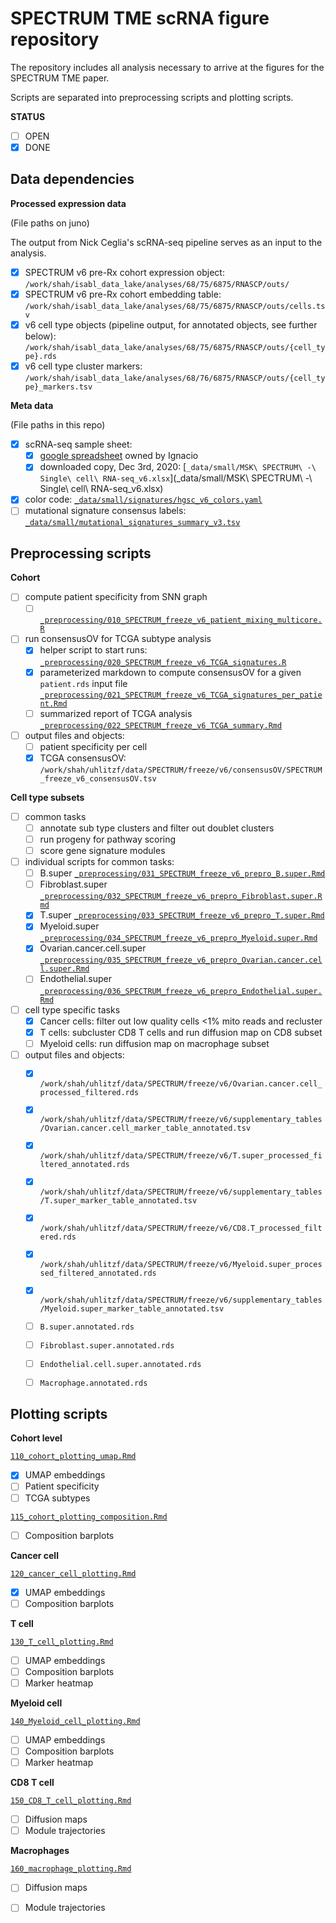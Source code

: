 # SPECTRUM TME scRNA figure repository

The repository includes all analysis necessary to arrive at the figures for the SPECTRUM TME paper. 

Scripts are separated into preprocessing scripts and plotting scripts. 

**STATUS**

- [ ] OPEN
- [x] DONE

## Data dependencies

**Processed expression data** 

(File paths on juno) 

The output from Nick Ceglia's scRNA-seq pipeline serves as an input to the analysis. 

- [x] SPECTRUM v6 pre-Rx cohort expression object: `/work/shah/isabl_data_lake/analyses/68/75/6875/RNASCP/outs/`
- [x] SPECTRUM v6 pre-Rx cohort embedding table: `/work/shah/isabl_data_lake/analyses/68/75/6875/RNASCP/outs/cells.tsv`
- [x] v6 cell type objects (pipeline output, for annotated objects, see further below): `/work/shah/isabl_data_lake/analyses/68/75/6875/RNASCP/outs/{cell_type}.rds`
- [x] v6 cell type cluster markers: `/work/shah/isabl_data_lake/analyses/68/76/6875/RNASCP/outs/{cell_type}_markers.tsv`

**Meta data** 

(File paths in this repo) 

- [x] scRNA-seq sample sheet: 
    - [x] [google spreadsheet](https://docs.google.com/spreadsheets/d/1plhIL1rH2IuQ8b_komjAUHKKrnYPNDyhvNNRsTv74u8/edit?ts=5d406b84#gid=1078838729) owned by Ignacio
    - [x] downloaded copy, Dec 3rd, 2020: [`_data/small/MSK\ SPECTRUM\ -\ Single\ cell\ RNA-seq_v6.xlsx`](_data/small/MSK\ SPECTRUM\ -\ Single\ cell\ RNA-seq_v6.xlsx)
- [x] color code: [`_data/small/signatures/hgsc_v6_colors.yaml`](_data/small/signatures/hgsc_v6_colors.yaml)
- [ ] mutational signature consensus labels: [`_data/small/mutational_signatures_summary_v3.tsv`](_data/small/mutational_signatures_summary_v3.tsv)

## Preprocessing scripts

**Cohort** 

- [ ] compute patient specificity from SNN graph
    - [ ] [`_preprocessing/010_SPECTRUM_freeze_v6_patient_mixing_multicore.R`](_preprocessing/010_SPECTRUM_freeze_v6_patient_mixing_multicore.R)
- [ ] run consensusOV for TCGA subtype analysis 
    - [x] helper script to start runs: [`_preprocessing/020_SPECTRUM_freeze_v6_TCGA_signatures.R`](_preprocessing/020_SPECTRUM_freeze_v6_TCGA_signatures.R)
    - [x] parameterized markdown to compute consensusOV for a given `patient.rds` input file [`_preprocessing/021_SPECTRUM_freeze_v6_TCGA_signatures_per_patient.Rmd`](_preprocessing/021_SPECTRUM_freeze_v6_TCGA_signatures_per_patient.Rmd)
    - [ ] summarized report of TCGA analysis [`_preprocessing/022_SPECTRUM_freeze_v6_TCGA_summary.Rmd`](_preprocessing/022_SPECTRUM_freeze_v6_TCGA_summary.Rmd)

- [ ] output files and objects:
    - [ ] patient specificity per cell
    - [x] TCGA consensusOV: `/work/shah/uhlitzf/data/SPECTRUM/freeze/v6/consensusOV/SPECTRUM_freeze_v6_consensusOV.tsv`

**Cell type subsets**

- [ ] common tasks
    - [ ] annotate sub type clusters and filter out doublet clusters
    - [ ] run progeny for pathway scoring
    - [ ] score gene signature modules

- [ ] individual scripts for common tasks:
    - [ ] B.super [`_preprocessing/031_SPECTRUM_freeze_v6_prepro_B.super.Rmd`](_preprocessing/031_SPECTRUM_freeze_v6_prepro_B.super.Rmd)
    - [ ] Fibroblast.super [`_preprocessing/032_SPECTRUM_freeze_v6_prepro_Fibroblast.super.Rmd`](_preprocessing/032_SPECTRUM_freeze_v6_prepro_Fibroblast.super.Rmd)
    - [x] T.super [`_preprocessing/033_SPECTRUM_freeze_v6_prepro_T.super.Rmd`](_preprocessing/033_SPECTRUM_freeze_v6_prepro_T.super.Rmd)
    - [x] Myeloid.super [`_preprocessing/034_SPECTRUM_freeze_v6_prepro_Myeloid.super.Rmd`](_preprocessing/034_SPECTRUM_freeze_v6_prepro_Myeloid.super.Rmd)
    - [x] Ovarian.cancer.cell.super [`_preprocessing/035_SPECTRUM_freeze_v6_prepro_Ovarian.cancer.cell.super.Rmd`](_preprocessing/035_SPECTRUM_freeze_v6_prepro_Ovarian.cancer.cell.super.Rmd)
    - [ ] Endothelial.super [`_preprocessing/036_SPECTRUM_freeze_v6_prepro_Endothelial.super.Rmd`](_preprocessing/036_SPECTRUM_freeze_v6_prepro_Endothelial.super.Rmd)
    
- [ ] cell type specific tasks
    - [x] Cancer cells: filter out low quality cells <1% mito reads and recluster 
    - [x] T cells: subcluster CD8 T cells and run diffusion map on CD8 subset
    - [ ] Myeloid cells: run diffusion map on macrophage subset

- [ ] output files and objects:
    - [x] `/work/shah/uhlitzf/data/SPECTRUM/freeze/v6/Ovarian.cancer.cell_processed_filtered.rds`
    - [x] `/work/shah/uhlitzf/data/SPECTRUM/freeze/v6/supplementary_tables/Ovarian.cancer.cell_marker_table_annotated.tsv`
    - [x] `/work/shah/uhlitzf/data/SPECTRUM/freeze/v6/T.super_processed_filtered_annotated.rds`
    - [x] `/work/shah/uhlitzf/data/SPECTRUM/freeze/v6/supplementary_tables/T.super_marker_table_annotated.tsv`
    - [x] `/work/shah/uhlitzf/data/SPECTRUM/freeze/v6/CD8.T_processed_filtered.rds`
    - [x] `/work/shah/uhlitzf/data/SPECTRUM/freeze/v6/Myeloid.super_processed_filtered_annotated.rds`
    - [x] `/work/shah/uhlitzf/data/SPECTRUM/freeze/v6/supplementary_tables/Myeloid.super_marker_table_annotated.tsv`
    - [ ] `B.super.annotated.rds`
    - [ ] `Fibroblast.super.annotated.rds`
    - [ ] `Endothelial.cell.super.annotated.rds`
    - [ ] `Macrophage.annotated.rds`


## Plotting scripts

**Cohort level**

[`110_cohort_plotting_umap.Rmd`](110_cohort_plotting_umap.Rmd)

- [x] UMAP embeddings
- [ ] Patient specificity
- [ ] TCGA subtypes

[`115_cohort_plotting_composition.Rmd`](110_cohort_plotting_composition.Rmd)

- [ ] Composition barplots

**Cancer cell**

[`120_cancer_cell_plotting.Rmd`](120_cancer_cell_plotting.Rmd)

- [x] UMAP embeddings
- [ ] Composition barplots

**T cell**

[`130_T_cell_plotting.Rmd`](130_T_cell_plotting.Rmd)

- [ ] UMAP embeddings
- [ ] Composition barplots
- [ ] Marker heatmap

**Myeloid cell**

[`140_Myeloid_cell_plotting.Rmd`](140_Myeloid_cell_plotting.Rmd)

- [ ] UMAP embeddings
- [ ] Composition barplots
- [ ] Marker heatmap

**CD8 T cell**

[`150_CD8_T_cell_plotting.Rmd`](150_CD8_T_cell_plotting.Rmd)

- [ ] Diffusion maps
- [ ] Module trajectories

**Macrophages**

[`160_macrophage_plotting.Rmd`](160_macrophage_plotting.Rmd)

- [ ] Diffusion maps
- [ ] Module trajectories



